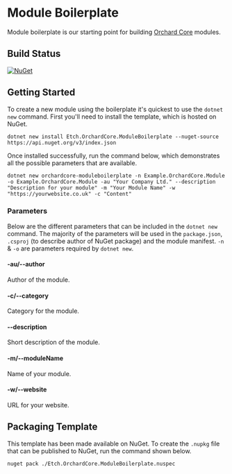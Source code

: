 # Module Boilerplate

Module boilerplate is our starting point for building [Orchard Core](https://orchardcore.readthedocs.io/en/latest/) modules.

## Build Status

[![NuGet](https://img.shields.io/nuget/v/Etch.OrchardCore.ModuleBoilerplate.svg)](https://www.nuget.org/packages/Etch.OrchardCore.ModuleBoilerplate)

## Getting Started

To create a new module using the boilerplate it's quickest to use the `dotnet new` command. First you'll need to install the template, which is hosted on NuGet.

    dotnet new install Etch.OrchardCore.ModuleBoilerplate --nuget-source https://api.nuget.org/v3/index.json

Once installed successfully, run the command below, which demonstrates all the possible parameters that are available.

    dotnet new orchardcore-moduleboilerplate -n Example.OrchardCore.Module -o Example.OrchardCore.Module -au "Your Company Ltd." --description "Description for your module" -m "Your Module Name" -w "https://yourwebsite.co.uk" -c "Content"

### Parameters

Below are the different parameters that can be included in the `dotnet new` command. The majority of the parameters will be used in the `package.json`, `.csproj` (to describe author of NuGet package) and the module manifest. `-n` & `-o` are parameters required by `dotnet new`.

#### -au/--author

Author of the module.

#### -c/--category

Category for the module.

#### --description

Short description of the module.

#### -m/--moduleName

Name of your module.

#### -w/--website

URL for your website.

## Packaging Template

This template has been made available on NuGet. To create the `.nupkg` file that can be published to NuGet, run the command shown below.

    nuget pack ./Etch.OrchardCore.ModuleBoilerplate.nuspec
